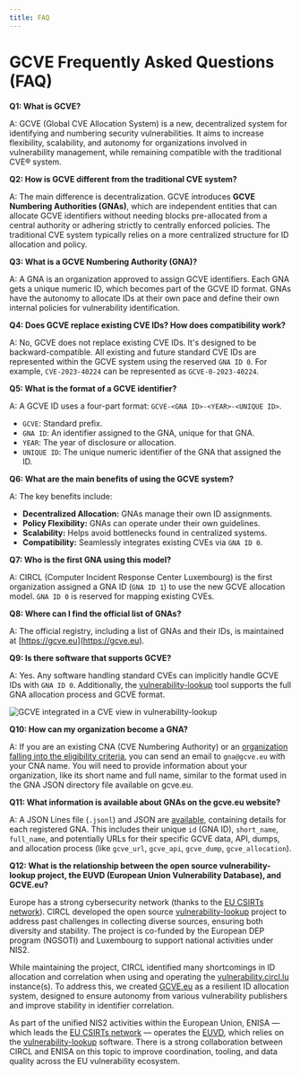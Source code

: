 ```yaml
---
title: FAQ
---
```


# GCVE Frequently Asked Questions (FAQ)

**Q1: What is GCVE?**

A: GCVE (Global CVE Allocation System) is a new, decentralized system for identifying and numbering security vulnerabilities. It aims to increase flexibility, scalability, and autonomy for organizations involved in vulnerability management, while remaining compatible with the traditional CVE® system.

**Q2: How is GCVE different from the traditional CVE system?**

A: The main difference is decentralization. GCVE introduces **GCVE Numbering Authorities (GNAs)**, which are independent entities that can allocate GCVE identifiers without needing blocks pre-allocated from a central authority or adhering strictly to centrally enforced policies. The traditional CVE system typically relies on a more centralized structure for ID allocation and policy.

**Q3: What is a GCVE Numbering Authority (GNA)?**

A: A GNA is an organization approved to assign GCVE identifiers. Each GNA gets a unique numeric ID, which becomes part of the GCVE ID format. GNAs have the autonomy to allocate IDs at their own pace and define their own internal policies for vulnerability identification.

**Q4: Does GCVE replace existing CVE IDs? How does compatibility work?**

A: No, GCVE does not replace existing CVE IDs. It's designed to be backward-compatible. All existing and future standard CVE IDs are represented within the GCVE system using the reserved `GNA ID 0`. For example, `CVE-2023-40224` can be represented as `GCVE-0-2023-40224`.

**Q5: What is the format of a GCVE identifier?**

A: A GCVE ID uses a four-part format: `GCVE-<GNA ID>-<YEAR>-<UNIQUE ID>`.
*   `GCVE`: Standard prefix.
*   `GNA ID`: An identifier assigned to the GNA, unique for that GNA.
*   `YEAR`: The year of disclosure or allocation.
*   `UNIQUE ID`: The unique numeric identifier of the GNA that assigned the ID.

**Q6: What are the main benefits of using the GCVE system?**

A: The key benefits include:
*   **Decentralized Allocation:** GNAs manage their own ID assignments.
*   **Policy Flexibility:** GNAs can operate under their own guidelines.
*   **Scalability:** Helps avoid bottlenecks found in centralized systems.
*   **Compatibility:** Seamlessly integrates existing CVEs via `GNA ID 0`.

**Q7: Who is the first GNA using this model?**

A: CIRCL (Computer Incident Response Center Luxembourg) is the first organization assigned a GNA ID (`GNA ID 1`) to use the new GCVE allocation model. `GNA ID 0` is reserved for mapping existing CVEs.

**Q8: Where can I find the official list of GNAs?**

A: The official registry, including a list of GNAs and their IDs, is maintained at [https://gcve.eu](https://gcve.eu).

**Q9: Is there software that supports GCVE?**

A: Yes. Any software handling standard CVEs can implicitly handle GCVE IDs with `GNA ID 0`. Additionally, the [vulnerability-lookup](https://www.vulnerability-lookup.org) tool supports the full GNA allocation process and GCVE format.

![GCVE integrated in a CVE view in vulnerability-lookup](/images/usage.png)

**Q10: How can my organization become a GNA?**

A: If you are an existing CNA (CVE Numbering Authority) or an [organization falling into the eligibility criteria](https://gcve.eu/about/#eligibility-and-process-to-obtain-a-gna-id), you can send an email to `gna@gcve.eu` with your CNA name. You will need to provide information about your organization, like its short name and full name, similar to the format used in the GNA JSON directory file available on gcve.eu.

**Q11: What information is available about GNAs on the gcve.eu website?**

A: A JSON Lines file (`.jsonl`) and JSON are [available](https://gcve.eu/dist/gcve.json), containing details for each registered GNA. This includes their unique `id` (GNA ID), `short_name`, `full_name`, and potentially URLs for their specific GCVE data, API, dumps, and allocation process (like `gcve_url`, `gcve_api`, `gcve_dump`, `gcve_allocation`).

**Q12: What is the relationship between the open source vulnerability-lookup project, the EUVD (European Union Vulnerability Database), and GCVE.eu?**

Europe has a strong cybersecurity network (thanks to the [EU CSIRTs network](https://csirtsnetwork.eu/)). CIRCL developed the open source [vulnerability-lookup](https://www.vulnerability-lookup.org/) project to address past challenges in collecting diverse sources, ensuring both diversity and stability. The project is co-funded by the European DEP program (NGSOTI) and Luxembourg to support national activities under NIS2.

While maintaining the project, CIRCL identified many shortcomings in ID allocation and correlation when using and operating the [vulnerability.circl.lu](https://vulnerability.circl.lu/) instance(s). To address this, we created [GCVE.eu](https://gcve.eu) as a resilient ID allocation system, designed to ensure autonomy from various vulnerability publishers and improve stability in identifier correlation.

As part of the unified NIS2 activities within the European Union, ENISA — which leads the [EU CSIRTs network](https://csirtsnetwork.eu/) — operates the [EUVD](https://euvd.enisa.europa.eu/), which relies on the [vulnerability-lookup](https://euvd.enisa.europa.eu/faq) software. There is a strong collaboration between CIRCL and ENISA on this topic to improve coordination, tooling, and data quality across the EU vulnerability ecosystem.


